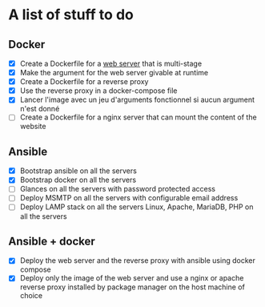 # A list of stuff to do

## Docker

- [x] Create a Dockerfile for a [web server](https://tools.suckless.org/quark/) that is multi-stage
- [x] Make the argument for the web server givable at runtime
- [x] Create a Dockerfile for a reverse proxy
- [x] Use the reverse proxy in a docker-compose file
- [x] Lancer l'image avec un jeu d'arguments fonctionnel si aucun argument n'est donné
- [ ] Create a Dockerfile for a nginx server that can mount the content of the website

## Ansible

- [x] Bootstrap ansible on all the servers
- [x] Bootstrap docker on all the servers
- [ ] Glances on all the servers with password protected access
- [ ] Deploy MSMTP on all the servers with configurable email address
- [ ] Deploy LAMP stack on all the servers Linux, Apache, MariaDB, PHP on all the servers

## Ansible + docker

- [x] Deploy the web server and the reverse proxy with ansible using docker compose
- [x] Deploy only the image of the web server and use a nginx or apache reverse proxy installed by package manager on the host machine of choice
